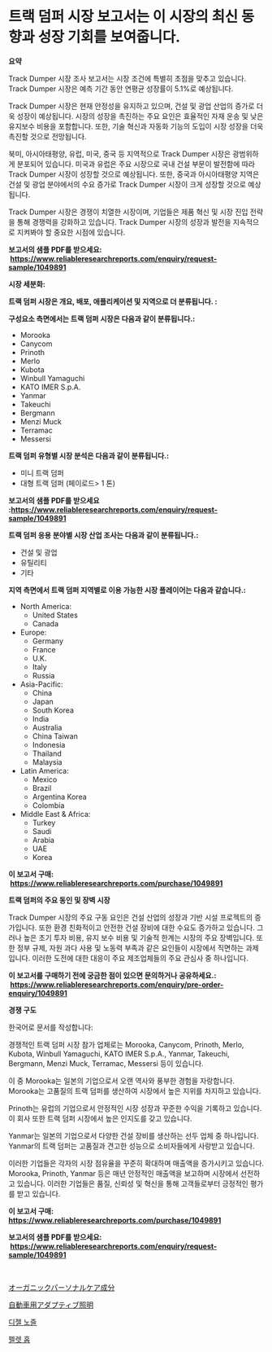 <p><h1>트랙 덤퍼 시장 보고서는 이 시장의 최신 동향과 성장 기회를 보여줍니다.</h1></p><p><strong>요약</strong></p>
<p><p>Track Dumper 시장 조사 보고서는 시장 조건에 특별히 초점을 맞추고 있습니다. Track Dumper 시장은 예측 기간 동안 연평균 성장률이 5.1%로 예상됩니다.</p><p>Track Dumper 시장은 현재 안정성을 유지하고 있으며, 건설 및 광업 산업의 증가로 더욱 성장이 예상됩니다. 시장의 성장을 촉진하는 주요 요인은 효율적인 자재 운송 및 낮은 유지보수 비용을 포함합니다. 또한, 기술 혁신과 자동화 기능의 도입이 시장 성장을 더욱 촉진할 것으로 전망됩니다.</p><p>북미, 아시아태평양, 유럽, 미국, 중국 등 지역적으로 Track Dumper 시장은 광범위하게 분포되어 있습니다. 미국과 유럽은 주요 시장으로 국내 건설 부문이 발전함에 따라 Track Dumper 시장이 성장할 것으로 예상됩니다. 또한, 중국과 아시아태평양 지역은 건설 및 광업 분야에서의 수요 증가로 Track Dumper 시장이 크게 성장할 것으로 예상됩니다.</p><p>Track Dumper 시장은 경쟁이 치열한 시장이며, 기업들은 제품 혁신 및 시장 진입 전략을 통해 경쟁력을 강화하고 있습니다. Track Dumper 시장의 성장과 발전을 지속적으로 지켜봐야 할 중요한 시점에 있습니다.</p></p>
<p><strong>보고서의 샘플 PDF를 받으세요: &nbsp;<a href="https://www.reliableresearchreports.com/enquiry/request-sample/1049891">https://www.reliableresearchreports.com/enquiry/request-sample/1049891</a></strong></p>
<p><strong>시장 세분화:</strong></p>
<p><strong> 트랙 덤퍼 시장은 개요, 배포, 애플리케이션 및 지역으로 더 분류됩니다. :</strong></p>
<p><strong>구성요소 측면에서는 트랙 덤퍼 시장은 다음과 같이 분류됩니다.:</strong></p>
<p><ul><li>Morooka</li><li>Canycom</li><li>Prinoth</li><li>Merlo</li><li>Kubota</li><li>Winbull Yamaguchi</li><li>KATO IMER S.p.A.</li><li>Yanmar</li><li>Takeuchi</li><li>Bergmann</li><li>Menzi Muck</li><li>Terramac</li><li>Messersi</li></ul></p>
<p><strong> 트랙 덤퍼 유형별 시장 분석은 다음과 같이 분류됩니다.:</strong></p>
<p><ul><li>미니 트랙 덤퍼</li><li>대형 트랙 덤퍼 (페이로드> 1 톤)</li></ul></p>
<p><strong>보고서의 샘플 PDF를 받으세요 :<a href="https://www.reliableresearchreports.com/enquiry/request-sample/1049891">https://www.reliableresearchreports.com/enquiry/request-sample/1049891</a></strong></p>
<p><strong> 트랙 덤퍼 응용 분야별 시장 산업 조사는 다음과 같이 분류됩니다.:</strong></p>
<p><ul><li>건설 및 광업</li><li>유틸리티</li><li>기타</li></ul></p>
<p><strong>지역 측면에서 트랙 덤퍼 지역별로 이용 가능한 시장 플레이어는 다음과 같습니다.:</strong></p>
<p><ul>
    <li>
        North America:
        <ul>
            <li>United States</li>
            <li>Canada</li>
        </ul>
    </li>
    <li>
        Europe:
        <ul>
            <li>Germany</li>
            <li>France</li>
            <li>U.K.</li>
            <li>Italy</li>
            <li>Russia</li>
        </ul>
    </li>
    <li>
        Asia-Pacific:
        <ul>
            <li>China</li>
            <li>Japan</li>
            <li>South Korea</li>
            <li>India</li>
            <li>Australia</li>
            <li>China Taiwan</li>
            <li>Indonesia</li>
            <li>Thailand</li>
            <li>Malaysia</li>
        </ul>
    </li>
    <li>
        Latin America:
        <ul>
            <li>Mexico</li>
            <li>Brazil</li>
            <li>Argentina Korea</li>
            <li>Colombia</li>
        </ul>
    </li>
    <li>
        Middle East & Africa:
        <ul>
            <li>Turkey</li>
            <li>Saudi</li>
            <li>Arabia</li>
            <li>UAE</li>
            <li>Korea</li>
        </ul>
    </li>
    </ul></p>
<p><strong>이 보고서 구매: &nbsp;<a href="https://www.reliableresearchreports.com/purchase/1049891">https://www.reliableresearchreports.com/purchase/1049891</a></strong></p>
<p><strong>트랙 덤퍼의 주요 동인 및 장벽 시장</strong></p>
<p><p>Track Dumper 시장의 주요 구동 요인은 건설 산업의 성장과 기반 시설 프로젝트의 증가입니다. 또한 환경 친화적이고 안전한 건설 장비에 대한 수요도 증가하고 있습니다. 그러나 높은 초기 투자 비용, 유지 보수 비용 및 기술적 한계는 시장의 주요 장벽입니다. 또한 정부 규제, 자원 과다 사용 및 노동력 부족과 같은 요인들이 시장에서 직면하는 과제입니다. 이러한 도전에 대한 대응이 주요 제조업체들의 주요 관심사 중 하나입니다.</p></p>
<p><strong>이 보고서를 구매하기 전에 궁금한 점이 있으면 문의하거나 공유하세요.: &nbsp;<a href="https://www.reliableresearchreports.com/enquiry/pre-order-enquiry/1049891">https://www.reliableresearchreports.com/enquiry/pre-order-enquiry/1049891</a></strong></p>
<p><strong>경쟁 구도</strong></p>
<p><p>한국어로 문서를 작성합니다:</p><p>경쟁적인 트랙 덤퍼 시장 참가 업체로는 Morooka, Canycom, Prinoth, Merlo, Kubota, Winbull Yamaguchi, KATO IMER S.p.A., Yanmar, Takeuchi, Bergmann, Menzi Muck, Terramac, Messersi 등이 있습니다. </p><p>이 중 Morooka는 일본의 기업으로서 오랜 역사와 풍부한 경험을 자랑합니다. Morooka는 고품질의 트랙 덤퍼를 생산하여 시장에서 높은 지위를 차지하고 있습니다. </p><p>Prinoth는 유럽의 기업으로서 안정적인 시장 성장과 꾸준한 수익을 기록하고 있습니다. 이 회사 또한 트랙 덤퍼 시장에서 높은 인지도를 갖고 있습니다. </p><p>Yanmar는 일본의 기업으로서 다양한 건설 장비를 생산하는 선두 업체 중 하나입니다. Yanmar의 트랙 덤퍼는 고품질과 견고한 성능으로 소비자들에게 사랑받고 있습니다.</p><p>이러한 기업들은 각자의 시장 점유율을 꾸준히 확대하며 매출액을 증가시키고 있습니다. Morooka, Prinoth, Yanmar 등은 매년 안정적인 매출액을 보고하며 시장에서 선전하고 있습니다. 이러한 기업들은 품질, 신뢰성 및 혁신을 통해 고객들로부터 긍정적인 평가를 받고 있습니다.</p></p>
<p><strong>이 보고서 구매: &nbsp; <a href="https://www.reliableresearchreports.com/purchase/1049891">https://www.reliableresearchreports.com/purchase/1049891</a></strong></p>
<p><strong>보고서의 샘플 PDF를 받으세요: &nbsp;<a href="https://www.reliableresearchreports.com/enquiry/request-sample/1049891">https://www.reliableresearchreports.com/enquiry/request-sample/1049891</a></strong><strong></strong></p>
<p>&nbsp;</p>
<p><p><a href="https://medium.com/@englandlifestyle_22171/%E3%82%AA%E3%83%BC%E3%82%AC%E3%83%8B%E3%83%83%E3%82%AF%E5%80%8B%E4%BA%BA%E7%94%A8%E3%82%B1%E3%82%A2%E5%8E%9F%E6%96%99%E3%81%AE%E5%B8%82%E5%A0%B4%E5%8B%95%E5%90%91%E3%81%A8%E5%B8%82%E5%A0%B4%E5%88%86%E6%9E%90%E3%81%AF-2024%E5%B9%B4%E3%81%8B%E3%82%892031%E5%B9%B4%E3%81%AE%E6%9C%9F%E9%96%93%E3%81%AB%E5%90%91%E3%81%91%E3%81%A6%E4%BA%88%E6%B8%AC%E3%81%95%E3%82%8C%E3%81%A6%E3%81%84%E3%81%BE%E3%81%99-594721b9b6d9">オーガニックパーソナルケア成分</a></p><p><a href="https://medium.com/@nairn_boy/%E8%87%AA%E5%8B%95%E8%BB%8A%E7%94%A8%E9%81%A9%E5%BF%9C%E7%85%A7%E6%98%8E%E5%B8%82%E5%A0%B4%E3%81%AE%E3%83%A1%E3%83%88%E3%83%AA%E3%82%AF%E3%82%B9%E3%81%AE%E3%83%87%E3%82%B3%E3%83%BC%E3%83%87%E3%82%A3%E3%83%B3%E3%82%B0-%E5%B8%82%E5%A0%B4%E3%82%B7%E3%82%A7%E3%82%A2-%E3%83%88%E3%83%AC%E3%83%B3%E3%83%89-%E6%88%90%E9%95%B7%E3%83%91%E3%82%BF%E3%83%BC%E3%83%B3-7d479868ef94">自動車用アダプティブ照明</a></p><p><a href="https://medium.com/@duculucescu2022/%EB%94%94%EC%A0%A4-%EB%85%B8%EC%A6%90-%EC%8B%9C%EC%9E%A5-%EC%8B%9C%EC%9E%A5-%EC%A0%90%EC%9C%A0%EC%9C%A8-%EC%8B%9C%EC%9E%A5-%EB%8F%99%ED%96%A5-%EB%B0%8F-%EB%AF%B8%EB%9E%98-%EC%84%B1%EC%9E%A5-%ED%83%90%EC%83%89-738d8f8b7c89">디젤 노즐</a></p><p><a href="https://medium.com/@heisenberg6587768/%ED%8E%A0%EB%A6%BF-%ED%99%89-%EC%8B%9C%EC%9E%A5-%EC%A0%84%EB%A7%9D-%EC%82%B0%EC%97%85-%EA%B0%9C%EC%9A%94-%EB%B0%8F-%EC%98%88%EC%B8%A1-2024%EB%85%84%EB%B6%80%ED%84%B0-2031%EB%85%84%EA%B9%8C%EC%A7%80-9c773b39f275">펠렛 홉</a></p></p>